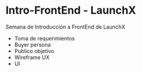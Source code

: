 # Intro-FrontEnd - LaunchX
Semana de Introducción a FrontEnd de LaunchX

- Toma de requerimientos
- Buyer persona
- Publico objetivo
- Wireframe UX
- UI
